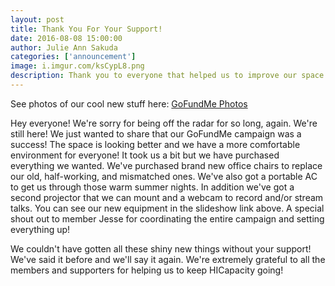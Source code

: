```yaml
---
layout: post
title: Thank You For Your Support!
date: 2016-08-08 15:00:00
author: Julie Ann Sakuda
categories: ['announcement']
image: i.imgur.com/ksCypL8.png
description: Thank you to everyone that helped us to improve our space!
---
```

See photos of our cool new stuff here: [GoFundMe Photos](https://s38.photobucket.com/user/hicap_julie/embed/slideshow/GoFundMe)

Hey everyone! We're sorry for being off the radar for so long, again. We're still here! We just wanted to share that our GoFundMe campaign was a success! The space is looking better and we have a more comfortable environment for everyone! It took us a bit but we have purchased everything we wanted. We've purchased brand new office chairs to replace our old, half-working, and mismatched ones. We've also got a portable AC to get us through those warm summer nights. In addition we've got a second projector that we can mount and a webcam to record and/or stream talks. You can see our new equipment in the slideshow link above. A special shout out to member Jesse for coordinating the entire campaign and setting everything up!

We couldn't have gotten all these shiny new things without your support! We've said it before and we'll say it again. We're extremely grateful to all the members and supporters for helping us to keep HICapacity going!
